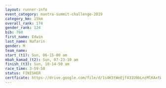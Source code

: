 ```yaml
---
layout: runner-info 
event_category: mantra-summit-challenge-2019 
category_km: 15km 
overall_rank: 174
gender_rank: 124
bib: 760
first_name: Edwin
last_name: Nafarin
gender: M
team_name: 
start_(t1): Sun, 06-15-00 am
mbah_kamad_(t2): Sun, 07-23-10 am
finish_(t3): Sun, 10-14-50 am
race_time: 3-59-50
status: FINISHER
certficate: https-//drive.google.com/file/d/1s4K5tWeEjf431U9bLnzMlKAxtWJg_pvy/view?usp=sharing
---
```

